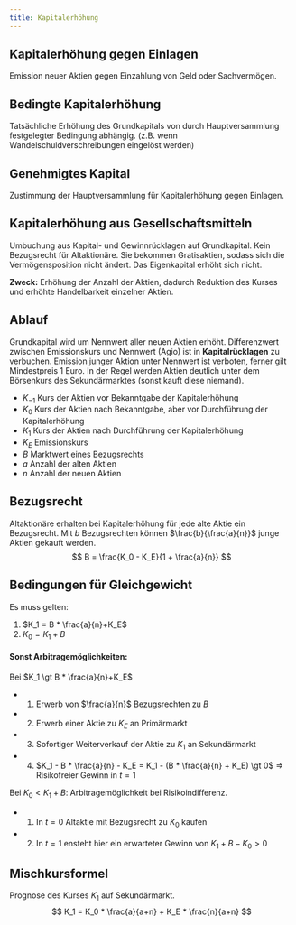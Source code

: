 ```yaml
---
title: Kapitalerhöhung
---
```

## Kapitalerhöhung gegen Einlagen
Emission neuer Aktien gegen Einzahlung von Geld oder Sachvermögen.

## Bedingte Kapitalerhöhung
Tatsächliche Erhöhung des Grundkapitals von durch Hauptversammlung festgelegter Bedingung abhängig. (z.B. wenn Wandelschuldverschreibungen eingelöst werden)

## Genehmigtes Kapital
Zustimmung der Hauptversammlung für Kapitalerhöhung gegen Einlagen.

## Kapitalerhöhung aus Gesellschaftsmitteln
Umbuchung aus Kapital- und Gewinnrücklagen auf Grundkapital.
Kein Bezugsrecht für Altaktionäre. Sie bekommen Gratisaktien, sodass sich die Vermögensposition nicht ändert.
Das Eigenkapital erhöht sich nicht.

**Zweck:** Erhöhung der Anzahl der Aktien, dadurch Reduktion des Kurses und erhöhte Handelbarkeit einzelner Aktien.

## Ablauf
Grundkapital wird um Nennwert aller neuen Aktien erhöht.
Differenzwert zwischen Emissionskurs und Nennwert (Agio) ist in **Kapitalrücklagen** zu verbuchen.
Emission junger Aktion unter Nennwert ist verboten, ferner gilt Mindestpreis $1$ Euro.
In der Regel werden Aktien deutlich unter dem Börsenkurs des Sekundärmarktes (sonst kauft diese niemand).

- $K_{-1}$ Kurs der Aktien vor Bekanntgabe der Kapitalerhöhung
- $K_{0}$ Kurs der Aktien nach Bekanntgabe, aber vor Durchführung der Kapitalerhöhung
- $K_{1}$ Kurs der Aktien nach Durchführung der Kapitalerhöhung
- $K_E$ Emissionskurs
- $B$ Marktwert eines Bezugsrechts
- $a$ Anzahl der alten Aktien
- $n$ Anzahl der neuen Aktien

## Bezugsrecht
Altaktionäre erhalten bei Kapitalerhöhung für jede alte Aktie ein Bezugsrecht. Mit $b$ Bezugsrechten können $\frac{b}{\frac{a}{n}}$ junge Aktien gekauft werden.
$$
B = \frac{K_0 - K_E}{1 + \frac{a}{n}}
$$

## Bedingungen für Gleichgewicht
Es muss gelten:
1. $K_1 = B * \frac{a}{n}+K_E$
2. $K_0 = K_1 + B$

#### Sonst Arbitragemöglichkeiten:
Bei $K_1 \gt B * \frac{a}{n}+K_E$
- 1. Erwerb von $\frac{a}{n}$ Bezugsrechten zu $B$
- 2. Erwerb einer Aktie zu $K_E$ an Primärmarkt
- 3. Sofortiger Weiterverkauf der Aktie zu $K_1$ an Sekundärmarkt
- 4. $K_1 - B * \frac{a}{n} - K_E = K_1 - (B * \frac{a}{n} + K_E) \gt 0$
$\Rightarrow$ Risikofreier Gewinn in $t=1$

Bei $K_0 \lt K_1 + B$: Arbitragemöglichkeit bei Risikoindifferenz.
- 1. In $t=0$ Altaktie mit Bezugsrecht zu $K_0$ kaufen
- 2. In $t=1$ ensteht hier ein erwarteter Gewinn von $K_1 + B - K_0 \gt 0$

## Mischkursformel
Prognose des Kurses $K_1$ auf Sekundärmarkt.
$$
K_1 = K_0 * \frac{a}{a+n} + K_E * \frac{n}{a+n}
$$
